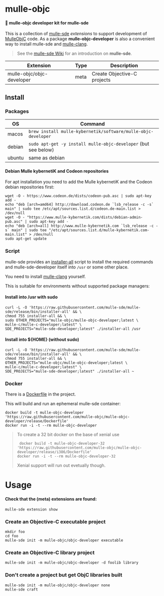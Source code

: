 # mulle-objc

#### 🎩 mulle-objc developer kit for mulle-sde

This is a collection of [mulle-sde](//github.com/mulle-sde/mulle-sde)
*extensions* to support development of [MulleObjC](//github.com/mulle-objc)
code. As a package **mulle-objc-developer** is also a convenient way to
install mulle-sde and [mulle-clang](//github.com/Codeon-GmbH/mulle-clang).

> See the [mulle-sde Wiki](https://github.com/mulle-sde/mulle-sde/wiki) for
> an introduction on **mulle-sde**.


Extension                      | Type      | Description
-------------------------------|-----------|-----------------------------------
mulle-objc/objc-developer      | meta      | Create Objective-C projects


## Install

### Packages

OS      | Command
--------|------------------------------------
macos   | `brew install mulle-kybernetik/software/mulle-objc-developer`
debian  | `sudo apt-get -y install mulle-objc-developer` (but see below)
ubuntu  | same as debian


#### Debian Mulle kybernetiK and Codeon repositories

For apt installation you need to add the Mulle kybernetiK and
the Codeon debian repositories first:

```
wget -O - https://www.codeon.de/dists/codeon-pub.asc | sudo apt-key add -
echo "deb [arch=amd64] http://download.codeon.de `lsb_release -c -s` main" | sudo tee /etc/apt/sources.list.d/codeon.de-main.list > /dev/null
wget -O - "https://www.mulle-kybernetik.com/dists/debian-admin-pub.asc" | sudo apt-key add -
echo "deb [arch=all] http://www.mulle-kybernetik.com `lsb_release -c -s` main" | sudo tee "/etc/apt/sources.list.d/mulle-kybernetik.com-main.list" > /dev/null
sudo apt-get update
```


### Script

mulle-sde provides an [installer-all](https://raw.githubusercontent.com/mulle-sde/mulle-sde/release/bin/installer-all) script to install the required commands and mulle-sde-developer itself into `/usr` or some other place.

You need to install [mulle-clang](//github.com/Codeon-GmbH/mulle-clang) yourself.

This is suitable for environments without supported package managers:

#### Install into /usr with sudo

```
curl -L -O 'https://raw.githubusercontent.com/mulle-sde/mulle-sde/release/bin/installer-all' && \
chmod 755 installer-all && \
sudo OTHER_PROJECTS="mulle-objc/mulle-objc-developer;latest \
mulle-c/mulle-c-developer;latest" \
SDE_PROJECTS="mulle-sde-developer;latest" ./installer-all /usr
```

#### Install into ${HOME} (without sudo)

```
curl -L -O 'https://raw.githubusercontent.com/mulle-sde/mulle-sde/release/bin/installer-all' && \
chmod 755 installer-all && \
OTHER_PROJECTS="mulle-objc/mulle-objc-developer;latest \
mulle-c/mulle-c-developer;latest" \
SDE_PROJECTS="mulle-sde-developer;latest" ./installer-all ~
```


### Docker

There is a [Dockerfile](https://raw.githubusercontent.com/mulle-objc/mulle-objc-developer/release/Dockerfile) in the project.

This will build and run an ephemeral mulle-sde container:

```
docker build -t mulle-objc-developer 'https://raw.githubusercontent.com/mulle-objc/mulle-objc-developer/release/Dockerfile'
docker run -i -t --rm mulle-objc-developer
```

>
> To create a 32 bit docker on the base of xenial use
>
> ```
>  docker build -t mulle-objc-developer-32 'https://raw.githubusercontent.com/mulle-objc/mulle-objc-developer/release/i386/Dockerfile'
> docker run -i -t --rm mulle-objc-developer-32
> ```
>
> Xenial support will run out evetually though.
>

# Usage

#### Check that the (meta) extensions are found:

```
mulle-sde extension show
```

### Create an Objective-C executable project

```
mkdir foo
cd foo
mulle-sde init -m mulle-objc/objc-developer executable
```

### Create an Objective-C library project

```
mulle-sde init -m mulle-objc/objc-developer -d foolib library
```

### Don't create a project but get ObjC libraries built

```
mulle-sde init -m mulle-objc/objc-developer none
mulle-sde craft
```

